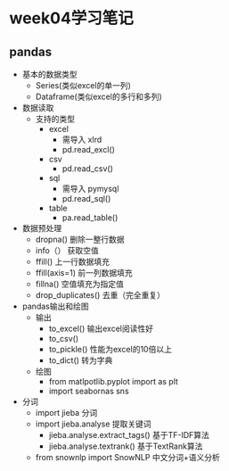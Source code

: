 # week04学习笔记

## pandas
- 基本的数据类型
	- Series(类似excel的单一列)
	- Dataframe(类似excel的多行和多列)
- 数据读取
	- 支持的类型
		- excel
			- 需导入 xlrd
			- pd.read_excl()
		- csv
			- pd.read_csv()
		- sql
			- 需导入 pymysql
			- pd.read_sql()
		- table
			- pa.read_table()
- 数据预处理
	- dropna() 删除一整行数据
	- info（） 获取空值
	- ffill() 上一行数据填充
	- ffill(axis=1) 前一列数据填充
	- fillna() 空值填充为指定值
	- drop_duplicates() 去重（完全重复）
- pandas输出和绘图
	- 输出
		- to_excel() 输出excel阅读性好
		- to_csv()
		- to_pickle() 性能为excel的10倍以上
		- to_dict() 转为字典
	- 绘图
		- from matlpotlib.pyplot import as plt
		- import seabornas sns
- 分词
	- import jieba 分词
	- import jieba.analyse 提取关键词
		- jieba.analyse.extract_tags() 基于TF-IDF算法
		- jieba.analyse.textrank() 基于TextRank算法
	- from snownlp import SnowNLP 中文分词+语义分析

